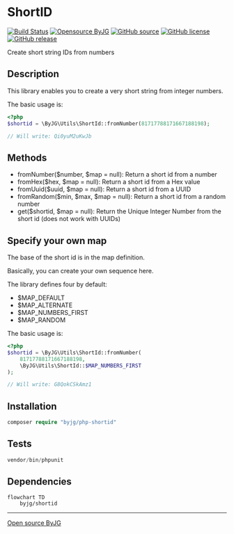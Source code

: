 # ShortID

[![Build Status](https://github.com/byjg/php-shortid/actions/workflows/phpunit.yml/badge.svg?branch=master)](https://github.com/byjg/php-shortid/actions/workflows/phpunit.yml)
[![Opensource ByJG](https://img.shields.io/badge/opensource-byjg-success.svg)](http://opensource.byjg.com)
[![GitHub source](https://img.shields.io/badge/Github-source-informational?logo=github)](https://github.com/byjg/php-shortid/)
[![GitHub license](https://img.shields.io/github/license/byjg/php-shortid.svg)](https://opensource.byjg.com/opensource/licensing.html)
[![GitHub release](https://img.shields.io/github/release/byjg/php-shortid.svg)](https://github.com/byjg/php-shortid/releases/)

Create short string IDs from numbers

## Description

This library enables you to create a very short string from
integer numbers.

The basic usage is:

```php
<?php
$shortid = \ByJG\Utils\ShortId::fromNumber(81717788171667188198);

// Will write: Qi0yuM2uKwJb
```

## Methods

- fromNumber($number, $map = null): Return a short id from a number
- fromHex($hex, $map = null): Return a short id from a Hex value
- fromUuid($uuid, $map = null): Return a short id from a UUID
- fromRandom($min, $max, $map = null): Return a short id from a random number
- get($shortid, $map = null): Return the Unique Integer Number from the short id (does not work with UUIDs)

## Specify your own map

The base of the short id is in the map definition.

Basically, you can create your own sequence here.

The library defines four by default:

- $MAP_DEFAULT
- $MAP_ALTERNATE
- $MAP_NUMBERS_FIRST
- $MAP_RANDOM

The basic usage is:

```php
<?php
$shortid = \ByJG\Utils\ShortId::fromNumber(
    81717788171667188198,
    \ByJG\Utils\ShortId::$MAP_NUMBERS_FIRST
);

// Will write: G8QokCSkAmz1
```

## Installation

```php
composer require "byjg/php-shortid"
```

## Tests

```php
vendor/bin/phpunit
```

## Dependencies

```mermaid  
flowchart TD  
    byjg/shortid  
```

----
[Open source ByJG](http://opensource.byjg.com)
